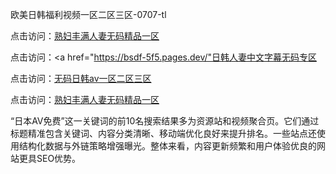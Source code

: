 
欧美日韩福利视频一区二区三区-0707-tl


点击访问：<a href="https://tfda.pages.dev/">熟妇丰满人妻无码精品一区</a>

点击访问：<a href="https://bsdf-5f5.pages.dev/"日韩人妻中文字幕无码专区</a>

点击访问：<a href="https://fdhf-454.pages.dev/">无码日韩av一区二区三区</a>

点击访问：<a href="https://rtj-3zo.pages.dev/">熟妇丰满人妻无码精品一区</a>


“日本AV免费”这一关键词的前10名搜索结果多为资源站和视频聚合页。它们通过标题精准包含关键词、内容分类清晰、移动端优化良好来提升排名。一些站点还使用结构化数据与外链策略增强曝光。整体来看，内容更新频繁和用户体验优良的网站更具SEO优势。



<span style="display:none;">[Canonical link](https://github.com/tt20250707/tt05 ）</span>
